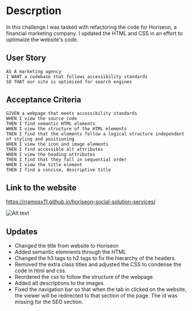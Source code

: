 # Descrption 

In this challenge I was tasked with refactoring the code for Horiseon, a financial marketing company. I updated the HTML and CSS in an effort to optimaize the website's code.

## User Story

```
AS A marketing agency
I WANT a codebase that follows accessibility standards
SO THAT our site is optimized for search engines
```

## Acceptance Criteria

```
GIVEN a webpage that meets accessibility standards
WHEN I view the source code
THEN I find semantic HTML elements
WHEN I view the structure of the HTML elements
THEN I find that the elements follow a logical structure independent of styling and positioning
WHEN I view the icon and image elements
THEN I find accessible alt attributes
WHEN I view the heading attributes
THEN I find that they fall in sequential order
WHEN I view the title element
THEN I find a concise, descriptive title

```

## Link to the website 

https://rramosx11.github.io/horiseon-social-solution-services/

<link rel ="screenshot" href ="./">

![Alt text](/horiseon-social-solution-services/assets/images/horiseon%20screenshot.jpg "Horiseon webpage screenshot")

## Updates

* Changed the title from website to Horiseon
* Added semantic elemnents through the HTML
* Changed the h3 tags to h2 tags to fix the hierarchy of the headers.
* Removed the extra class titles and adjusted the CSS to condense the code in html and css.
* Reordered the css to follow the structure of the webpage.
* Added alt descriptions to the images
* Fixed the navigation bar so that when the tab in clicked on the website, the viewer will be redirected to that section of the page. The id was missing for the SEO section.



